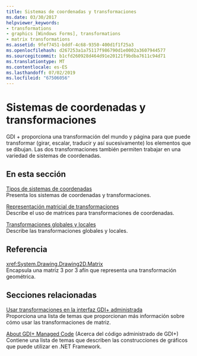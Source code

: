 ```yaml
---
title: Sistemas de coordenadas y transformaciones
ms.date: 03/30/2017
helpviewer_keywords:
- transformations
- graphics [Windows Forms], transformations
- matrix transformations
ms.assetid: 9fef7451-bddf-4c68-9350-400d1f1f25a3
ms.openlocfilehash: d267253a1a75117f986790d1e0002a3607944577
ms.sourcegitcommit: b1cfd260928d464d91e20121f9bdba7611c94d71
ms.translationtype: MT
ms.contentlocale: es-ES
ms.lasthandoff: 07/02/2019
ms.locfileid: "67506056"
---
```

# <a name="coordinate-systems-and-transformations"></a>Sistemas de coordenadas y transformaciones
GDI + proporciona una transformación del mundo y página para que puede transformar (girar, escalar, traducir y así sucesivamente) los elementos que se dibujan. Las dos transformaciones también permiten trabajar en una variedad de sistemas de coordenadas.  
  
## <a name="in-this-section"></a>En esta sección  
 [Tipos de sistemas de coordenadas](types-of-coordinate-systems.md)  
 Presenta los sistemas de coordenadas y transformaciones.  
  
 [Representación matricial de transformaciones](matrix-representation-of-transformations.md)  
 Describe el uso de matrices para transformaciones de coordenadas.  
  
 [Transformaciones globales y locales](global-and-local-transformations.md)  
 Describe las transformaciones globales y locales.  
  
## <a name="reference"></a>Referencia  
 <xref:System.Drawing.Drawing2D.Matrix>  
 Encapsula una matriz 3 por 3 afín que representa una transformación geométrica.  
  
## <a name="related-sections"></a>Secciones relacionadas  
 [Usar transformaciones en la interfaz GDI+ administrada](using-transformations-in-managed-gdi.md)  
 Proporciona una lista de temas que proporcionan más información sobre cómo usar las transformaciones de matriz.  
  
 [About GDI+ Managed Code](about-gdi-managed-code.md) (Acerca del código administrado de GDI+)  
 Contiene una lista de temas que describen las construcciones de gráficos que puede utilizar en .NET Framework.
